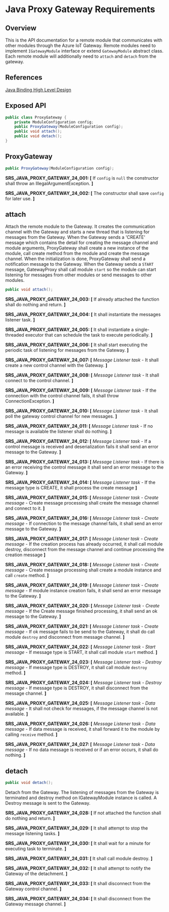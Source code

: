 Java Proxy Gateway Requirements
===================

## Overview

This is the API documentation for a remote module that communicates with other modules through the Azure IoT Gateway. Remote modules need to implement `IGatewayModule` interface or extend `GatewayModule` abstract class. Each remote module will additionally need to `attach` and `detach` from the gateway.

## References

[Java Binding High Level Design](../../../../bindings/java/devdoc/java_binding_hld.md)

## Exposed API

``` java
public class ProxyGateway {
	private ModuleConfiguration config;
	public ProxyGateway(ModuleConfiguration config);
	public void attach();
	public void detach();
}
```

## ProxyGateway
```java
public ProxyGateway(ModuleConfiguration config);
```
**SRS_JAVA_PROXY_GATEWAY_24_001: [** If `config` is `null` the constructor shall throw an IllegalArgumentException. **]**

**SRS_JAVA_PROXY_GATEWAY_24_002: [** The constructor shall save `config` for later use. **]**

## attach

Attach the remote module to the Gateway. It creates the communication channel with the Gateway and starts a new thread that is listening for messages from the Gateway. 
When the Gateway sends a 'CREATE' message which contains the detail for creating the message channel and module arguments, ProxyGateway shall create a new instance of the module, call create method from the module and create the message channel. When the initialization is done, ProxyGateway shall send a notification message to the Gateway. When the Gateway sends a `START` message, GatewayProxy shall call module `start` so the module can start listening for messages from other modules or send messages to other modules.

```java
public void attach();
```

**SRS_JAVA_PROXY_GATEWAY_24_003: [** If already attached the function shall do nothing and return.  **]**

**SRS_JAVA_PROXY_GATEWAY_24_004: [** It shall instantiate the messages listener task.  **]**

**SRS_JAVA_PROXY_GATEWAY_24_005: [** It shall instantiate a single-threaded executor that can schedule the task to execute periodically.  **]**

**SRS_JAVA_PROXY_GATEWAY_24_006: [** It shall start executing the periodic task of listening for messages from the Gateway. **]**

**SRS_JAVA_PROXY_GATEWAY_24_007: [** *Message Listener task* - It shall create a new control channel with the Gateway. **]**

**SRS_JAVA_PROXY_GATEWAY_24_008: [** *Message Listener task* - It shall connect to the control channel. **]**

**SRS_JAVA_PROXY_GATEWAY_24_009: [** *Message Listener task* - If the connection with the control channel fails, it shall throw ConnectionException.  **]**

**SRS_JAVA_PROXY_GATEWAY_24_010: [** *Message Listener task* - It shall poll the gateway control channel for new messages. **]**

**SRS_JAVA_PROXY_GATEWAY_24_011: [** *Message Listener task* - If no message is available the listener shall do nothing. **]**

**SRS_JAVA_PROXY_GATEWAY_24_012: [** *Message Listener task* - If a control message is received and deserialization fails it shall send an error message to the Gateway. **]**

**SRS_JAVA_PROXY_GATEWAY_24_013: [** *Message Listener task* - If there is an error receiving the control message it shall send an error message to the Gateway. **]**

**SRS_JAVA_PROXY_GATEWAY_24_014: [** *Message Listener task* - If the message type is CREATE, it shall process the create message **]**

**SRS_JAVA_PROXY_GATEWAY_24_015: [** *Message Listener task - Create message* - Create message processing shall create the message channel and connect to it. **]**

**SRS_JAVA_PROXY_GATEWAY_24_016: [** *Message Listener task - Create message* - If connection to the message channel fails, it shall send an error message to the Gateway. **]**

**SRS_JAVA_PROXY_GATEWAY_24_017: [** *Message Listener task - Create message* - If the creation process has already occurred, it shall call module destroy, disconnect from the message channel and continue processing the creation message **]**

**SRS_JAVA_PROXY_GATEWAY_24_018: [** *Message Listener task - Create message* - Create message processing shall create a module instance and call `create` method. **]**
 
**SRS_JAVA_PROXY_GATEWAY_24_019: [** *Message Listener task - Create message* - If module instance creation fails, it shall send an error message to the Gateway. **]**

**SRS_JAVA_PROXY_GATEWAY_24_020: [** *Message Listener task - Create message* - If the Create message finished processing, it shall send an ok message to the Gateway. **]**

**SRS_JAVA_PROXY_GATEWAY_24_021: [** *Message Listener task - Create message* - If ok message fails to be send to the Gateway, it shall do call module `destroy` and disconnect from message channel. **]**

**SRS_JAVA_PROXY_GATEWAY_24_022: [** *Message Listener task - Start message* - If message type is START, it shall call module `start` method. **]**

**SRS_JAVA_PROXY_GATEWAY_24_023: [** *Message Listener task - Destroy message* - If message type is DESTROY, it shall call module `destroy` method. **]**

**SRS_JAVA_PROXY_GATEWAY_24_024: [** *Message Listener task - Destroy message* - If message type is DESTROY, it shall disconnect from the message channel. **]**

**SRS_JAVA_PROXY_GATEWAY_24_025: [** *Message Listener task - Data message* - It shall not check for messages, if the message channel is not available. **]**

**SRS_JAVA_PROXY_GATEWAY_24_026: [** *Message Listener task - Data message* - If data message is received, it shall forward it to the module by calling `receive` method. **]**

**SRS_JAVA_PROXY_GATEWAY_24_027: [** *Message Listener task - Data message* - If no data message is received or if an error occurs, it shall do nothing. **]**


## detach
```java
public void detach();
```

Detach from the Gateway. The listening of messages from the Gateway is terminated and destroy method on IGatewayModule instance is called. A Destroy message is sent to the Gateway. 

**SRS_JAVA_PROXY_GATEWAY_24_028: [** If not attached the function shall do nothing and return. **]**

**SRS_JAVA_PROXY_GATEWAY_24_029: [** It shall attempt to stop the message listening tasks. **]**

**SRS_JAVA_PROXY_GATEWAY_24_030: [** It shall wait for a minute for executing task to terminate. **]**

**SRS_JAVA_PROXY_GATEWAY_24_031: [** It shall call module destroy. **]**

**SRS_JAVA_PROXY_GATEWAY_24_032: [** It shall attempt to notify the Gateway of the detachment. **]**

**SRS_JAVA_PROXY_GATEWAY_24_033: [** It shall disconnect from the Gateway control channel. **]**

**SRS_JAVA_PROXY_GATEWAY_24_034: [** It shall disconnect from the Gateway message channel. **]**

